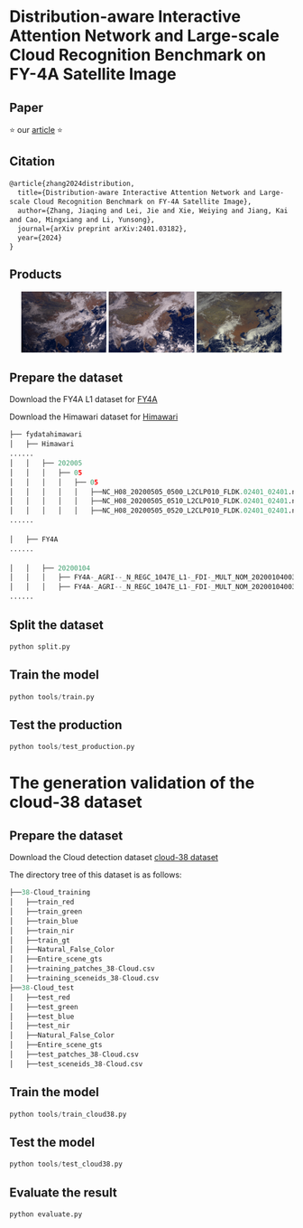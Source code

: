 # Distribution-aware Interactive Attention Network and Large-scale Cloud Recognition Benchmark on FY-4A Satellite Image

## Paper 

⭐ our [article](https://arxiv.org/abs/2401.03182) ⭐ 

## Citation

```
@article{zhang2024distribution,
  title={Distribution-aware Interactive Attention Network and Large-scale Cloud Recognition Benchmark on FY-4A Satellite Image},
  author={Zhang, Jiaqing and Lei, Jie and Xie, Weiying and Jiang, Kai and Cao, Mingxiang and Li, Yunsong},
  journal={arXiv preprint arXiv:2401.03182},
  year={2024}
}
```
## Products

<p align="center"> <img src="Products/1.gif" width="30%">  <img src="Products\2.gif" width="30%">  <img src="Products\3.gif" width="30%"></p>

## Prepare the dataset
Download the FY4A L1 dataset for [FY4A](http://satellite.nsmc.org.cn/portalsite/Data/Satellite.aspx)

Download the Himawari dataset for [Himawari](http://www.jma-net.go.jp/msc/en/)

```python
├── fydatahimawari
│   ├── Himawari
......
│   │   ├── 202005
│   │   │   ├── 05
│   │   │   │   ├── 05
│   │   │   │   │   ├──NC_H08_20200505_0500_L2CLP010_FLDK.02401_02401.nc
│   │   │   │   │   ├──NC_H08_20200505_0510_L2CLP010_FLDK.02401_02401.nc
│   │   │   │   │   ├──NC_H08_20200505_0520_L2CLP010_FLDK.02401_02401.nc
......

│   ├── FY4A
......

│   │   ├── 20200104
│   │   │   ├── FY4A-_AGRI--_N_REGC_1047E_L1-_FDI-_MULT_NOM_20200104003000_20200104003417_4000M_V0001.HDF
│   │   │   ├── FY4A-_AGRI--_N_REGC_1047E_L1-_FDI-_MULT_NOM_20200104003418_20200104003835_4000M_V0001.HDF
......
```

## Split the dataset

```python
python split.py
```
## Train the model

```python
python tools/train.py
```
## Test the production

```python
python tools/test_production.py
```
# The generation validation of the cloud-38 dataset

## Prepare the dataset
Download the Cloud detection dataset [cloud-38 dataset](https://github.com/SorourMo/38-Cloud-A-Cloud-Segmentation-Dataset)

The directory tree of this dataset is as follows:
```python
├──38-Cloud_training
│   ├──train_red
│   ├──train_green
│   ├──train_blue
│   ├──train_nir
│   ├──train_gt
│   ├──Natural_False_Color
│   ├──Entire_scene_gts
│   ├──training_patches_38-Cloud.csv
│   ├──training_sceneids_38-Cloud.csv
├──38-Cloud_test
│   ├──test_red
│   ├──test_green
│   ├──test_blue
│   ├──test_nir
│   ├──Natural_False_Color
│   ├──Entire_scene_gts
│   ├──test_patches_38-Cloud.csv
│   ├──test_sceneids_38-Cloud.csv
```
## Train the model

```python
python tools/train_cloud38.py
```
## Test the model

```python
python tools/test_cloud38.py
```
## Evaluate the result

```python
python evaluate.py
```
